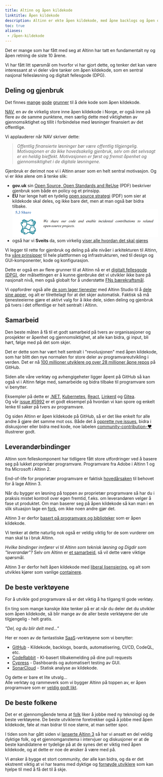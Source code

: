 ```yaml
---
title: Altinn og åpen kildekode
linktitle: Åpen kildekode
description: Altinn er ekte åpen kildekode, med åpne backlogs og åpen dokumentasjon.
toc: true
aliases:
 - /åpen-kildekode
---
```


Det er mange som har fått med seg at Altinn har tatt en fundamentalt ny og åpen retning de siste 10 årene.

Vi har fått litt spørsmål om hvorfor vi har gjort dette, og tenker det kan være interessant
at vi deler våre tanker om åpen kildekode, som en sentral nasjonal fellesløsning og digitalt fellesgode (DPG).

## Deling og gjenbruk

Det finnes [mange](https://opensource.com/life/15/12/why-open-source)
[gode](https://tom.preston-werner.com/2011/11/22/open-source-everything.html)
[grunner](https://opensource.google/docs/why/) til å dele kode som åpen kildekode.

[NAV](https://github.com/navikt/offentlig#retningslinjer-for-%C3%A5pen-kildekode-i-nav),
en av de virkelig store inne åpen kildekode i Norge, er også inne på flere av de samme punktene,
men særlig dette med viktigheten av gjennomsiktighet og tillit i forbindelse med løsninger finansiert av det offentlige.

Vi applauderer når NAV skriver dette:

> *Offentlig finansierte løsninger bør være offentlig tilgjengelig.  
> Motivasjonen er da ikke hovedsakelig gjenbruk, selv om det selvsagt er en heldig bieffekt.
> Motivasjonen er først og fremst åpenhet og gjennomsiktighet i de digitale løsningene.*

Gjenbruk er derimot noe vi i Altinn anser som en helt sentral motivasjon. Og vi er ikke alene om å tenke slik:

- **gov.uk** sin
[Open Source, Open Standards and Re­Use](https://assets.publishing.service.gov.uk/government/uploads/system/uploads/attachment_data/file/61962/open_source.pdf)
(PDF) beskriver gjenbruk som både en policy og et prinsipp.
- **EU** har lenge hatt en tydelig
[open source strategi](https://commission.europa.eu/document/download/97e59978-42c0-4b4a-9406-8f1a86837530_en?filename=en_ec_open_source_strategy_2020-2023.pdf) (PDF)
som sier at kildekode skal deles, og ikke bare det, men at man også bør bidra tilbake.
![We share our code and enable incidental ciontributions to related open-source projects](eu-strategy.png "EU Governing Principle 5.3 - Share")
- også har vi **Sveits** da, som virkelig
[viser alle hvordan det skal gjøres](https://interoperable-europe.ec.europa.eu/collection/open-source-observatory-osor/news/new-open-source-law-switzerland)

Vi legger til rette for gjenbruk og deling på alle nivåer i arkitekturen til Altinn, fra [våre prinsipper](/principles)
til hele plattformen og infrastrukturen, ned til design og GUI-komponenter, kode og konfigurasjon.

Dette er også en av flere grunner til at Altinn nå er et [digitalt fellesgode (DPG)](https://digitalpublicgoods.net/),
der målsettingen er å kunne gjenbruke det vi utvikler ikke bare på nasjonalt nivå, men også globalt for å understøtte
[FNs bærekraftsmål](https://www.fn.no/om-fn/fns-baerekraftsmaal).

Vi oppfordrer også alle [de som lager tjenester](https://www.altinn.no/om-altinn/om-altinn-samarbeidet/)
med Altinn Studio til å [dele sine apper](../../../altinn-studio/news/launched-apps/), og alt er tilrettelagt for at det skjer automatisk.
Faktisk så må tjenesteeierne gjøre et aktivt valg for å ikke dele,
siden deling og gjenbruk på tvers i det offentlige er helt sentralt i Altinn.

## Samarbeid

Den beste måten å få til et godt samarbeid på tvers av organisasjoner og prosjekter er åpenhet og gjennomsiktighet,
at alle kan bidra, gi input, bli hørt, følge med på det som skjer.

Det er dette som har vært helt sentralt i "revolusjonen" med åpen kildekode,
som har blitt den nye normalen for store deler av programvareutvikling i verden.
Det er nå [100 millioner utviklere og over 28 millioner åpne repos](https://en.wikipedia.org/wiki/GitHub) på GitHub.

Siden alle våre verktøy og avhengigeheter ligger åpent på GitHub så kan også vi i Altinn følge med,
samarbeide og bidra tilbake til programvare som vi benytter.

Eksempler på dette er [.NET](https://dotnet.microsoft.com/platform/open-source),
[Kubernetes](https://github.com/kubernetes/kubernetes), [React](https://github.com/facebook/react),
[Linkerd](https://linkerd.io/) og [Gitea](https://github.com/go-gitea/gitea).  
Og vår [issue #5992](https://github.com/Altinn/altinn-studio/issues/5992) er et godt eksempel på hvordan vi kan spore
og enkelt lenke til saker på tvers av programvare.


Og siden Altinn er åpen kildekode på GitHub, så er det like enkelt for alle andre å gjøre det samme mot oss.
Både det å [opprette nye issues](https://github.com/Altinn/altinn-studio/issues/new/choose),
bidra i diskusjoner eller bidra med kode, noe labelen
[community-contribution-❤️](https://github.com/search?q=org%3AAltinn+label%3Acommunity-contribution-%E2%9D%A4%EF%B8%8F&type=pullrequests)
illustrerer godt.


## Leverandørbindinger

Altinn som felleskomponent har tidligere fått store utfordringer ved å basere seg på lukket proprietær programvare.
Programvare fra Adobe i Altinn 1 og fra Microsoft i Altinn 2.

End-of-life for proprietær programvare er faktisk
[hovedårsaken](https://www.digi.no/artikler/altinn-skal-aldri-mer-ga-ut-pa-dato-men-forst-ma-inntil-tusen-tjenester-skrives-om/508174)
til behovet for å lage Altinn 3.

Når du bygger en løsning på toppen av proprietær programvare så har du i praksis mistet kontroll over egen fremtid,
f.eks. om leverandøren velger å fase ut produktet.
Om man baserer seg på åpen kildekode så kan man i en slik situasjon
lage en [fork](https://docs.github.com/en/get-started/quickstart/fork-a-repo), om ikke noen andre gjør det.

Altinn 3 er derfor [basert på programvare og biblioteker](/technology/tools/) som er åpen kildekode.

Vi tenker at dette naturlig nok også er veldig viktig for de som vurderer om man skal ta i bruk Altinn.

*Hvilke bindinger innfører vi til Altinn som teknisk løsning og Digdir som "leverandør"?*
Selv om Altinn er [et samarbeid](https://www.altinn.no/om-altinn/om-altinn-samarbeidet/), så vil dette være viktige spørsmål.

Altinn 3 er derfor helt åpen kildekode med [liberal lisensiering](https://github.com/Altinn/altinn-studio/blob/main/LICENSE.md),
og alt som utvikles kjører som vanlige [containere](https://www.docker.com/resources/what-container).

## De beste verktøyene

For å utvikle god programvare så er det viktig å ha tilgang til gode verktøy.

En ting som mange kanskje ikke tenker på er at når du deler det du utvikler som åpen kildekode,
så blir mange av de aller beste verktøyene der ute tilgjengelig - helt gratis.

*"Del, og du blir delt med..."*

Her er noen av de fantastiske [SaaS](https://en.wikipedia.org/wiki/Software_as_a_service)-verktøyene som vi benytter:

- [GitHub](https://github.com/features) - Kildekode, backlogs, boards, automatisering, CI/CD, CodeQL, etc.
- [CodeRabbit](https://www.coderabbit.ai/) - KI-basert tilbakemelding på dine pull requests
- [Cypress](https://www.cypress.io/) - Dashboards og automatisert testing av GUI.
- [SonarCloud](https://sonarcloud.io/) - Statisk analyse av kildekode.

Og dette er bare et lite utvalg...  
Alle verktøy og rammeverk som vi bygger Altinn på toppen av, er åpen programvare som er
[veldig godt likt](/technology/architecture/principles/#build-with-modern-and-popular-frameworks).

## De beste folkene

Det er et gjennomgående tema at [folk](https://github.com/orgs/Altinn/people) liker å jobbe med ny teknologi og de beste verktøyene.
De beste utviklerne foretrekker også å jobbe med åpen kildekode, føle at man bidrar til noe større, at man setter spor.

I tiden som har gått siden vi [lanserte Altinn 3](https://www.digdir.no/digitale-felleslosninger/altinns-nye-skyplattform-i-produksjon/1590)
så har vi ansatt en del veldig dyktige folk, og et gjennomganstema i intervjuer og diskusjoner er at de beste
kandidatene er tydelige på at de synes det er viktig med åpen kildekode, og at dette er noe de ønsker å være med på.

Vi ønsker å bygge et stort community, der alle kan bidra, og da er det ekstremt viktig at vi har teams med dyktige og
[fornøyde utviklere](https://www.techrepublic.com/article/what-makes-developers-happy-contributing-to-open-source/) som kan hjelpe til med å få det til å skje.
